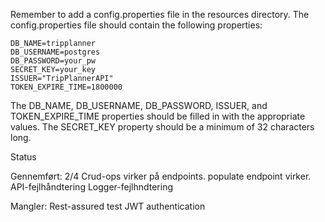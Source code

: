 Remember to add a config.properties file in the resources directory. The config.properties file should contain the following properties:
```
DB_NAME=tripplanner
DB_USERNAME=postgres
DB_PASSWORD=your_pw
SECRET_KEY=your_key
ISSUER="TripPlannerAPI"
TOKEN_EXPIRE_TIME=1800000
```
The DB_NAME, DB_USERNAME, DB_PASSWORD, ISSUER, and TOKEN_EXPIRE_TIME properties should be filled in with the appropriate values. The SECRET_KEY property should be a minimum of 32 characters long.


Status 

Gennemført:
2/4 Crud-ops virker på endpoints.
populate endpoint virker.
API-fejlhåndtering
Logger-fejlhndtering


Mangler:
Rest-assured test 
JWT authentication